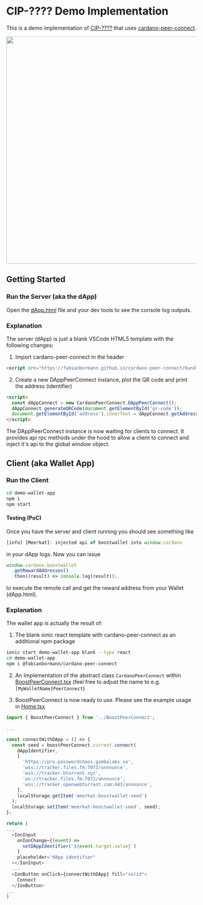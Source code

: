 # CIP-???? Demo Implementation

This is a demo implementation of [CIP-????](https://github.com/cardano-foundation/CIPs/pull/395) that uses [cardano-peer-connect](https://github.com/fabianbormann/cardano-peer-connect).

<img src="https://user-images.githubusercontent.com/1525818/209772566-54ac650b-efb2-4f84-8f7b-eaeedb6f5f90.gif" width="600" />

## Getting Started

### Run the Server (aka the dApp)

Open the [dApp.html](./dApp.html) file and your dev tools to see the console log outputs.

### Explanation

The server (dApp) is just a blank VSCode HTML5 template with the following changes:

1. Import cardano-peer-connect in the header

```html
<script src="https://fabianbormann.github.io/cardano-peer-connect/bundle.min.js"></script>
```

2. Create a new DAppPeerConnect instance, plot the QR code and print the address (identifier)

```html
<script>
  const dAppConnect = new CardanoPeerConnect.DAppPeerConnect();
  dAppConnect.generateQRCode(document.getElementById('qr-code'));
  document.getElementById('address').innerText = dAppConnect.getAddress();
</script>
```

The DAppPeerConnect instance is now waiting for clients to connect. It provides api rpc methods under the hood to allow a client to connect and inject it's api to the global window object.

## Client (aka Wallet App)

### Run the Client

```zsh
cd demo-wallet-app
npm i
npm start
```

#### Testing (PoC)

Once you have the server and client running you should see something like

```js
[info] [Meerkat]: injected api of boostwallet into window.cardano
```

in your dApp logs. Now you can issue

```js
window.cardano.boostwallet
  .getRewardAddresses()
  .then((result) => console.log(result));
```

to execute the remote call and get the reward address from your Wallet (dApp.html).

### Explanation

The wallet app is actually the result of:

1. The blank ionic react template with cardano-peer-connect as an additional npm package

```zsh
ionic start demo-wallet-app blank --type react
cd demo-wallet-app
npm i @fabianbormann/cardano-peer-connect
```

2. An Implementation of the abstract class `CardanoPeerConnect` within [BoostPeerConnect.tsx](./demo-wallet-app/src/BoostPeerConnect.tsx) (feel free to adjust the name to e.g. `[MyWalletName]PeerConnect`)

3. BoostPeerConnect is now ready to use. Please see the example usage in [Home.tsx](./demo-wallet-app/src/pages/Home.tsx)

```ts
import { BoostPeerConnect } from '../BoostPeerConnect';

...

const connectWithDApp = () => {
  const seed = boostPeerConnect.current.connect(
    dAppIdentifier,
    [
      'https://pro.passwordchaos.gimbalabs.io',
      'wss://tracker.files.fm:7073/announce',
      'wss://tracker.btorrent.xyz',
      'ws://tracker.files.fm:7072/announce',
      'wss://tracker.openwebtorrent.com:443/announce',
    ],
    localStorage.getItem('meerkat-boostwallet-seed')
  );
  localStorage.setItem('meerkat-boostwallet-seed', seed);
};

return (
...
  <IonInput
    onIonChange={(event) =>
      setDAppIdentifier(`${event.target.value}`)
    }
    placeholder="dApp identifier"
  ></IonInput>
  ...
  <IonButton onClick={connectWithDApp} fill="solid">
    Connect
  </IonButton>
...
)

```
